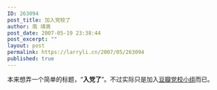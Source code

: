 ```yaml
---
ID: 263094
post_title: 加入党校了
author: 南 靖男
post_date: 2007-05-19 23:38:44
post_excerpt: ""
layout: post
permalink: https://larryli.cn/2007/05/263094
published: true
---
```

本来想弄一个简单的标题，“<strong>入党了</strong>”。不过实际只是加入<a href="http://www.douban.com/group/dangxiao/">豆瓣党校小组</a>而已。